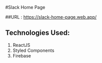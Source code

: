#Slack Home Page

##URL : https://slack-home-page.web.app/

## Technologies Used:
  1. ReactJS
  2. Styled Components
  3. Firebase 
  
 
